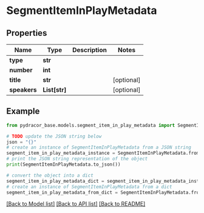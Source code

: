 # SegmentItemInPlayMetadata


## Properties

Name | Type | Description | Notes
------------ | ------------- | ------------- | -------------
**type** | **str** |  | 
**number** | **int** |  | 
**title** | **str** |  | [optional] 
**speakers** | **List[str]** |  | [optional] 

## Example

```python
from pydracor_base.models.segment_item_in_play_metadata import SegmentItemInPlayMetadata

# TODO update the JSON string below
json = "{}"
# create an instance of SegmentItemInPlayMetadata from a JSON string
segment_item_in_play_metadata_instance = SegmentItemInPlayMetadata.from_json(json)
# print the JSON string representation of the object
print(SegmentItemInPlayMetadata.to_json())

# convert the object into a dict
segment_item_in_play_metadata_dict = segment_item_in_play_metadata_instance.to_dict()
# create an instance of SegmentItemInPlayMetadata from a dict
segment_item_in_play_metadata_from_dict = SegmentItemInPlayMetadata.from_dict(segment_item_in_play_metadata_dict)
```
[[Back to Model list]](../README.md#documentation-for-models) [[Back to API list]](../README.md#documentation-for-api-endpoints) [[Back to README]](../README.md)


